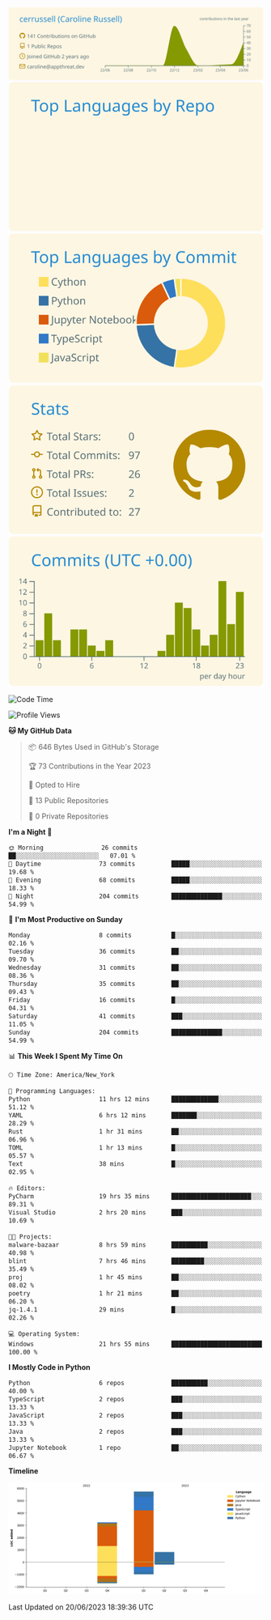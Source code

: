 
[![](https://raw.githubusercontent.com/cerrussell/cerrussell/master/profile-summary-card-output/solarized/0-profile-details.svg)](https://github.com/vn7n24fzkq/github-profile-summary-cards)
[![](https://raw.githubusercontent.com/cerrussell/cerrussell/master/profile-summary-card-output/solarized/1-repos-per-language.svg)](https://github.com/vn7n24fzkq/github-profile-summary-cards) [![](https://raw.githubusercontent.com/cerrussell/cerrussell/master/profile-summary-card-output/solarized/2-most-commit-language.svg)](https://github.com/vn7n24fzkq/github-profile-summary-cards)
[![](https://raw.githubusercontent.com/cerrussell/cerrussell/master/profile-summary-card-output/solarized/3-stats.svg)](https://github.com/vn7n24fzkq/github-profile-summary-cards) [![](https://raw.githubusercontent.com/cerrussell/cerrussell/master/profile-summary-card-output/solarized/4-productive-time.svg)](https://github.com/vn7n24fzkq/github-profile-summary-cards)

<!--START_SECTION:waka-->
![Code Time](http://img.shields.io/badge/Code%20Time-86%20hrs%2056%20mins-blue)

![Profile Views](http://img.shields.io/badge/Profile%20Views-89-blue)

**🐱 My GitHub Data** 

> 📦 646 Bytes Used in GitHub's Storage 
 > 
> 🏆 73 Contributions in the Year 2023
 > 
> 💼 Opted to Hire
 > 
> 📜 13 Public Repositories 
 > 
> 🔑 0 Private Repositories 
 > 
**I'm a Night 🦉** 

```text
🌞 Morning                26 commits          ██░░░░░░░░░░░░░░░░░░░░░░░   07.01 % 
🌆 Daytime                73 commits          █████░░░░░░░░░░░░░░░░░░░░   19.68 % 
🌃 Evening                68 commits          █████░░░░░░░░░░░░░░░░░░░░   18.33 % 
🌙 Night                  204 commits         ██████████████░░░░░░░░░░░   54.99 % 
```
📅 **I'm Most Productive on Sunday** 

```text
Monday                   8 commits           █░░░░░░░░░░░░░░░░░░░░░░░░   02.16 % 
Tuesday                  36 commits          ██░░░░░░░░░░░░░░░░░░░░░░░   09.70 % 
Wednesday                31 commits          ██░░░░░░░░░░░░░░░░░░░░░░░   08.36 % 
Thursday                 35 commits          ██░░░░░░░░░░░░░░░░░░░░░░░   09.43 % 
Friday                   16 commits          █░░░░░░░░░░░░░░░░░░░░░░░░   04.31 % 
Saturday                 41 commits          ███░░░░░░░░░░░░░░░░░░░░░░   11.05 % 
Sunday                   204 commits         ██████████████░░░░░░░░░░░   54.99 % 
```


📊 **This Week I Spent My Time On** 

```text
🕑︎ Time Zone: America/New_York

💬 Programming Languages: 
Python                   11 hrs 12 mins      █████████████░░░░░░░░░░░░   51.12 % 
YAML                     6 hrs 12 mins       ███████░░░░░░░░░░░░░░░░░░   28.29 % 
Rust                     1 hr 31 mins        ██░░░░░░░░░░░░░░░░░░░░░░░   06.96 % 
TOML                     1 hr 13 mins        █░░░░░░░░░░░░░░░░░░░░░░░░   05.57 % 
Text                     38 mins             █░░░░░░░░░░░░░░░░░░░░░░░░   02.95 % 

🔥 Editors: 
PyCharm                  19 hrs 35 mins      ██████████████████████░░░   89.31 % 
Visual Studio            2 hrs 20 mins       ███░░░░░░░░░░░░░░░░░░░░░░   10.69 % 

🐱‍💻 Projects: 
malware-bazaar           8 hrs 59 mins       ██████████░░░░░░░░░░░░░░░   40.98 % 
blint                    7 hrs 46 mins       █████████░░░░░░░░░░░░░░░░   35.49 % 
proj                     1 hr 45 mins        ██░░░░░░░░░░░░░░░░░░░░░░░   08.02 % 
poetry                   1 hr 21 mins        ██░░░░░░░░░░░░░░░░░░░░░░░   06.20 % 
jq-1.4.1                 29 mins             █░░░░░░░░░░░░░░░░░░░░░░░░   02.26 % 

💻 Operating System: 
Windows                  21 hrs 55 mins      █████████████████████████   100.00 % 
```

**I Mostly Code in Python** 

```text
Python                   6 repos             ██████████░░░░░░░░░░░░░░░   40.00 % 
TypeScript               2 repos             ███░░░░░░░░░░░░░░░░░░░░░░   13.33 % 
JavaScript               2 repos             ███░░░░░░░░░░░░░░░░░░░░░░   13.33 % 
Java                     2 repos             ███░░░░░░░░░░░░░░░░░░░░░░   13.33 % 
Jupyter Notebook         1 repo              ██░░░░░░░░░░░░░░░░░░░░░░░   06.67 % 
```



**Timeline**

![Lines of Code chart](https://raw.githubusercontent.com/cerrussell/cerrussell/master/assets/bar_graph.png)


 Last Updated on 20/06/2023 18:39:36 UTC
<!--END_SECTION:waka-->
